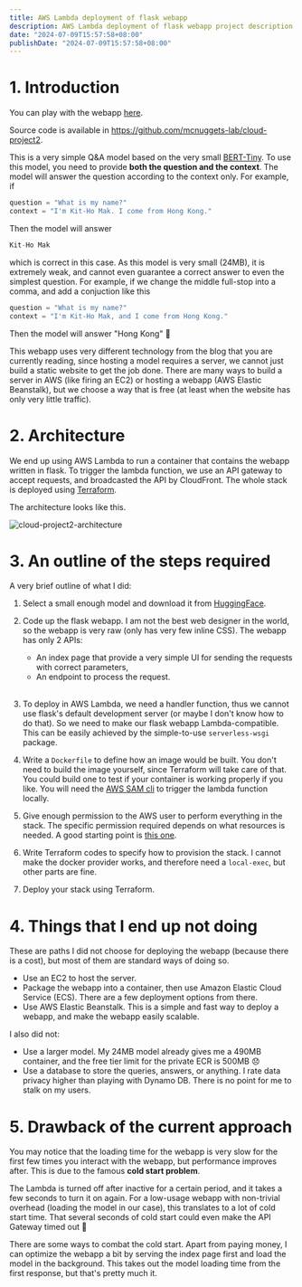 ```yaml
---
title: AWS Lambda deployment of flask webapp
description: AWS Lambda deployment of flask webapp project description
date: "2024-07-09T15:57:58+08:00"
publishDate: "2024-07-09T15:57:58+08:00"
---
```


# 1. Introduction

You can play with the webapp [here](https://d16y04fvgjdqwq.cloudfront.net/).

Source code is available in https://github.com/mcnuggets-lab/cloud-project2.

This is a very simple Q&A model based on the very small [BERT-Tiny](https://huggingface.co/mrm8488/bert-tiny-5-finetuned-squadv2). To use this model, you need to provide **both the question and the context**. The model will answer the question according to the context only. For example, if

```python
question = "What is my name?"
context = "I'm Kit-Ho Mak. I come from Hong Kong."
```

Then the model will answer

```python
Kit-Ho Mak
```

which is correct in this case. As this model is very small (24MB), it is extremely weak, and cannot even guarantee a correct answer to even the simplest question. For example, if we change the middle full-stop into a comma, and add a conjuction like this

```python
question = "What is my name?"
context = "I'm Kit-Ho Mak, and I come from Hong Kong."
```

Then the model will answer "Hong Kong" :melting_face:

This webapp uses very different technology from the blog that you are currently reading, since hosting a model requires a server, we cannot just build a static website to get the job done. There are many ways to build a server in AWS (like firing an EC2) or hosting a webapp (AWS Elastic Beanstalk), but we choose a way that is free (at least when the website has only very little traffic).

# 2. Architecture

We end up using AWS Lambda to run a container that contains the webapp written in flask. To trigger the lambda function, we use an API gateway to accept requests, and broadcasted the API by CloudFront. The whole stack is deployed using [Terraform](https://www.terraform.io/).

The architecture looks like this.

![cloud-project2-architecture](https://github.com/mcnuggets-lab/cloud-project2/assets/16054484/e30696f5-dc28-46a3-84b8-f9d8af15b017)

# 3. An outline of the steps required

A very brief outline of what I did:

1. Select a small enough model and download it from [HuggingFace](https://huggingface.co/).
2. Code up the flask webapp. I am not the best web designer in the world, so the webapp is very raw (only has very few inline CSS). The webapp has only 2 APIs:

   - An index page that provide a very simple UI for sending the requests with correct parameters,
   - An endpoint to process the request.
<br/><br/>
3. To deploy in AWS Lambda, we need a handler function, thus we cannot use flask's default development server (or maybe I don't know how to do that). So we need to make our flask webapp Lambda-compatible. This can be easily achieved by the simple-to-use `serverless-wsgi` package.
4. Write a `Dockerfile` to define how an image would be built. You don't need to build the image yourself, since Terraform will take care of that. You could build one to test if your container is working properly if you like. You will need the [AWS SAM cli](https://docs.aws.amazon.com/serverless-application-model/latest/developerguide/sam-cli-command-reference-sam-local-invoke.html) to trigger the lambda function locally.
5. Give enough permission to the AWS user to perform everything in the stack. The specific permission required depends on what resources is needed. A good starting point is [this one](https://dav009.medium.com/serverless-framework-minimal-iam-role-permissions-ba34bec0154e).
6. Write Terraform codes to specify how to provision the stack. I cannot make the docker provider works, and therefore need a `local-exec`, but other parts are fine.
7. Deploy your stack using Terraform.

# 4. Things that I end up not doing

These are paths I did not choose for deploying the webapp (because there is a cost), but most of them are standard ways of doing so.

- Use an EC2 to host the server.
- Package the webapp into a container, then use Amazon Elastic Cloud Service (ECS). There are a few deployment options from there.
- Use AWS Elastic Beanstalk. This is a simple and fast way to deploy a webapp, and make the webapp easily scalable.

I also did not:

- Use a larger model. My 24MB model already gives me a 490MB container, and the free tier limit for the private ECR is 500MB :disappointed: 
- Use a database to store the queries, answers, or anything. I rate data privacy higher than playing with Dynamo DB. There is no point for me to stalk on my users.

# 5. Drawback of the current approach

You may notice that the loading time for the webapp is very slow for the first few times you interact with the webapp, but performance improves after. This is due to the famous **cold start problem**.

The Lambda is turned off after inactive for a certain period, and it takes a few seconds to turn it on again. For a low-usage webapp with non-trivial overhead (loading the model in our case), this translates to a lot of cold start time. That several seconds of cold start could even make the API Gateway timed out :yawning_face:

There are some ways to combat the cold start. Apart from paying money, I can optimize the webapp a bit by serving the index page first and load the model in the background. This takes out the model loading time from the first response, but that's pretty much it.
